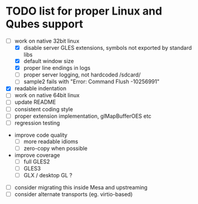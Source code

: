# TODO list for proper Linux and Qubes support

- [ ] work on native 32bit linux
  - [x] disable server GLES extensions, symbols not exported by standard libs
  - [x] default window size
  - [x] proper line endings in logs
  - [ ] proper server logging, not hardcoded /sdcard/
  - [ ] sample2 fails with "Error: Command Flush -10256991"
- [x] readable indentation
- [ ] work on native 64bit linux
- [ ] update README
- [ ] consistent coding style
- [ ] proper extension implementation, glMapBufferOES etc
- [ ] regression testing
- improve code quality
  - [ ] more readable idioms
  - [ ] zero-copy when possible
- improve coverage
  - [ ] full GLES2
  - [ ] GLES3
  - [ ] GLX / desktop GL ?
- [ ] consider migrating this inside Mesa and upstreaming
- [ ] consider alternate transports (eg. virtio-based)
